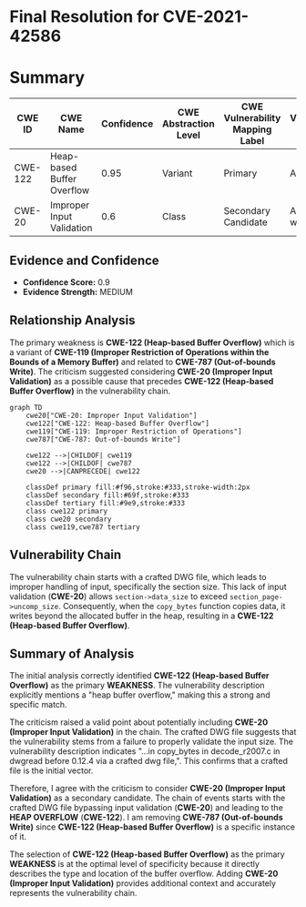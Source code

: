 # Final Resolution for CVE-2021-42586

# Summary
| CWE ID | CWE Name | Confidence | CWE Abstraction Level | CWE Vulnerability Mapping Label | CWE-Vulnerability Mapping Notes |
|---|---|---|---|---|---|
| CWE-122 | Heap-based Buffer Overflow | 0.95 | Variant | Primary | Allowed |
| CWE-20   | Improper Input Validation | 0.6  | Class   | Secondary Candidate  | Allowed-with-Review |

## Evidence and Confidence

*   **Confidence Score:** 0.9
*   **Evidence Strength:** MEDIUM

## Relationship Analysis
The primary weakness is **CWE-122 (Heap-based Buffer Overflow)** which is a variant of **CWE-119 (Improper Restriction of Operations within the Bounds of a Memory Buffer)** and related to **CWE-787 (Out-of-bounds Write)**. The criticism suggested considering **CWE-20 (Improper Input Validation)** as a possible cause that precedes **CWE-122 (Heap-based Buffer Overflow)** in the vulnerability chain.

```mermaid
graph TD
    cwe20["CWE-20: Improper Input Validation"]
    cwe122["CWE-122: Heap-based Buffer Overflow"]
    cwe119["CWE-119: Improper Restriction of Operations"]
    cwe787["CWE-787: Out-of-bounds Write"]
    
    cwe122 -->|CHILDOF| cwe119
    cwe122 -->|CHILDOF| cwe787
    cwe20 -->|CANPRECEDE| cwe122

    classDef primary fill:#f96,stroke:#333,stroke-width:2px
    classDef secondary fill:#69f,stroke:#333
    classDef tertiary fill:#9e9,stroke:#333
    class cwe122 primary
    class cwe20 secondary
    class cwe119,cwe787 tertiary
```

## Vulnerability Chain
The vulnerability chain starts with a crafted DWG file, which leads to improper handling of input, specifically the section size. This lack of input validation (**CWE-20**) allows `section->data_size` to exceed `section_page->uncomp_size`. Consequently, when the `copy_bytes` function copies data, it writes beyond the allocated buffer in the heap, resulting in a **CWE-122 (Heap-based Buffer Overflow)**.

## Summary of Analysis
The initial analysis correctly identified **CWE-122 (Heap-based Buffer Overflow)** as the primary **WEAKNESS**. The vulnerability description explicitly mentions a "heap buffer overflow," making this a strong and specific match.

The criticism raised a valid point about potentially including **CWE-20 (Improper Input Validation)** in the chain. The crafted DWG file suggests that the vulnerability stems from a failure to properly validate the input size. The vulnerability description indicates "...in copy_bytes in decode_r2007.c in dwgread before 0.12.4 via a crafted dwg file,". This confirms that a crafted file is the initial vector.

Therefore, I agree with the criticism to consider **CWE-20 (Improper Input Validation)** as a secondary candidate. The chain of events starts with the crafted DWG file bypassing input validation (**CWE-20**) and leading to the **HEAP OVERFLOW** (**CWE-122**).
I am removing **CWE-787 (Out-of-bounds Write)** since **CWE-122 (Heap-based Buffer Overflow)** is a specific instance of it.

The selection of **CWE-122 (Heap-based Buffer Overflow)** as the primary **WEAKNESS** is at the optimal level of specificity because it directly describes the type and location of the buffer overflow. Adding **CWE-20 (Improper Input Validation)** provides additional context and accurately represents the vulnerability chain.